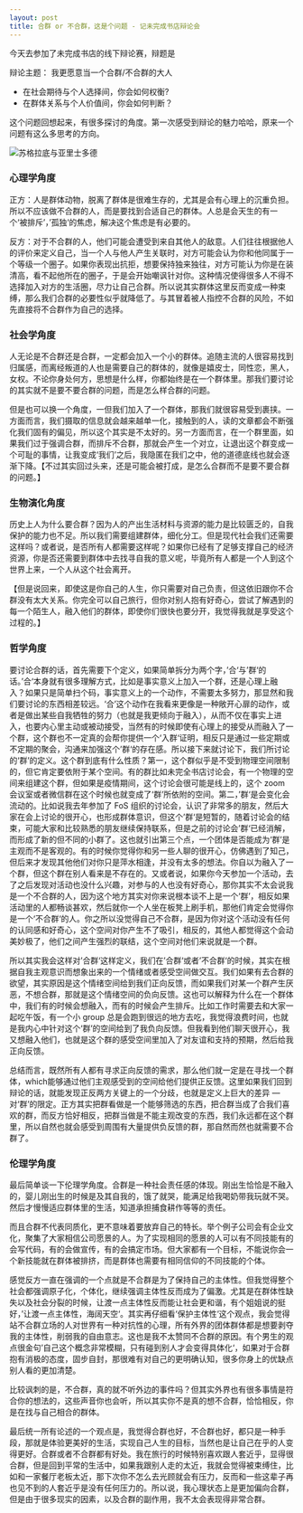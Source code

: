 ```yaml
---
layout: post
title: 合群 or 不合群，这是个问题 - 记未完成书店辩论会
---
```


今天去参加了未完成书店的线下辩论赛，辩题是

辩论主题： 我更愿意当一个合群/不合群的大人
- 在社会期待与个人选择间，你会如何权衡?
- 在群体关系与个人价值间，你会如何判断？

这个问题回想起来，有很多探讨的角度。第一次感受到辩论的魅力哈哈，原来一个问题有这么多思考的方向。

![苏格拉底与亚里士多德](https://github.com/user-attachments/assets/d58c864f-ccc6-4894-b8c0-c79bab326d93)


### 心理学角度

正方：人是群体动物，脱离了群体是很难生存的，尤其是会有心理上的沉重负担。所以不应该做不合群的人，而是要找到合适自己的群体。人总是会天生的有一个‘被排斥’，’孤独‘的焦虑，解决这个焦虑是有必要的。

反方：对于不合群的人，他们可能会遭受到来自其他人的敌意。人们往往根据他人的评价来定义自己，当一个人与他人产生关联时，对方可能会认为你和他同属于一个等级一个圈子。如果你表现出抗拒，想要保持独来独往，对方可能认为你是在装清高，看不起他所在的圈子，于是会开始嘲讽针对你。这种情况使得很多人不得不选择加入对方的生活圈，尽力让自己合群。所以说其实群体这里反而变成一种束缚，那么我们合群的必要性似乎就降低了。与其冒着被人指控不合群的风险，不如先直接将不合群作为自己的选择。

### 社会学角度

人无论是不合群还是合群，一定都会加入一个小的群体。追随主流的人很容易找到归属感，而离经叛道的人也是需要自己的群体的，就像是嬉皮士，同性恋，黑人，女权。不论你身处何方，思想是什么样，你都始终是在一个群体里。那我们要讨论的其实就不是要不要合群的问题，而是怎么样合群的问题。

但是也可以换一个角度，一但我们加入了一个群体，那我们就很容易受到裹挟。一方面而言，我们摄取的信息就会越来越单一化，接触到的人，读的文章都会不断强化我们固有的偏见，所以这个其实是不太好的。另一方面而言，在一个群里面，如果我们过于强调合群，而排斥不合群，那就会产生一个对立，让退出这个群变成一个可耻的事情，让我变成‘我们’之后，我隐匿在我们之中，他的道德底线也就会逐渐下降。【不过其实回过头来，还是可能会被打成，是怎么合群而不是要不要合群的问题。】

### 生物演化角度

历史上人为什么要合群？因为人的产出生活材料与资源的能力是比较匮乏的，自我保护的能力也不足。所以我们需要组建群体，细化分工。但是现代社会我们还需要这样吗？或者说，是否所有人都需要这样呢？如果你已经有了足够支撑自己的经济资源，你是否还需要到群体中去找寻自我的意义呢，毕竟所有人都是一个人到这个世界上来，一个人从这个社会离开。

【但是说回来，即使这是你自己的人生，你只需要对自己负责，但这依旧跟你不合群没有太大关系。你完全可以自己旅行，但你对别人抱有好奇心，尝试了解遇到的每一个陌生人，融入他们的群体，即使你们很快也要分开，我觉得我就是享受这个过程的。】

### 哲学角度

要讨论合群的话，首先需要下个定义，如果简单拆分为两个字，’合‘与’群‘的话。’合‘本身就有很多理解方式，比如是事实意义上加入一个群，还是心理上融入？如果只是简单扫个码，事实意义上的一个动作，不需要太多努力，那显然和我们要讨论的东西相差较远。‘合’这个动作在我看来更像是一种敞开心扉的动作，或者是做出某些自我牺牲的努力（也就是我更倾向于融入），从而不仅在事实上进入，也要内心里主动或被动接受，当然有的时候即使有心理上的接受从而融入了一个群，这个群也不一定真的会帮你提供一个‘入群‘证明，相反只是通过一些定期或不定期的聚会，沟通来加强这个’群‘的存在感。所以接下来就讨论下，我们所讨论的‘群’的定义。这个群到底有什么性质？第一，这个群似乎是不受到物理空间限制的，但它肯定要依附于某个空间。有的群比如未完全书店讨论会，有一个物理的空间来组建这个群，但如果是疫情期间，这个讨论会很可能是线上的，这个 zoom 会议室或者微信群在这个时候也就变成了‘群’所依附的空间。第二，’群‘是会变化会流动的。比如说我去年参加了 FoS 组织的讨论会，认识了非常多的朋友，然后大家在会上讨论的很开心，也形成群体意识，但这个’群‘是短暂的，随着讨论会的结束，可能大家和比较熟悉的朋友继续保持联系，但是之前的讨论会’群‘已经消解，而形成了新的但不同的小群了。这也就引出第三个点，一个团体是否能成为‘群’是主观而不是客观的。有的时候你觉得你和另一些人聊的很开心，仿佛遇到了知己，但后来才发现其他他们对你只是萍水相逢，并没有太多的想法。你自以为融入了一个群，但这个群在别人看来是不存在的。又或者说，如果你今天参加一个活动，去了之后发现对活动也没什么兴趣，对参与的人也没有好奇心，那你其实不太会说我是一个不合群的人，因为这个地方其实对你来说根本谈不上是一个‘群’，相反如果活动里的人都畅谈甚欢，然后就你一个人坐在板凳上刷手机，那他们肯定会觉得你是一个‘不合群‘的人。你之所以没觉得自己不合群，是因为你对这个活动没有任何的认同感和好奇心，这个空间对你产生不了吸引，相反的，其他人都觉得这个会动美妙极了，他们之间产生强烈的联结，这个空间对他们来说就是一个群。

所以其实我会这样对’合群‘这样定义，我们在’合群‘或者’不合群‘的时候，其实在根据自我主观意识而想象出来的一个情绪或者感受空间做交互。我们如果有去合群的欲望，其实原因是这个情绪空间给到我们正向反馈，而如果我们对某一个群产生厌恶，不想合群，那就是这个情绪空间的负向反馈。这也可以解释为什么在一个群体中，我们有的时候会想融入，而有的时候会产生排斥。比如工作时需要去和大家一起吃午饭，有一个小 group 总是会跑到很远的地方去吃，我觉得浪费时间，也就是我内心中针对这个‘群’的空间给到了我负向反馈。但我看到他们聊天很开心，我又想融入他们，也就是这个群的感受空间里加入了对友谊和支持的预期，然后给我正向反馈。

总结而言，既然所有人都有寻求正向反馈的需求，那么他们就一定是在寻找一个群体，which能够通过他们主观感受到的空间给他们提供正反馈。这里如果我们回到辩论的话，就能发现正反两方关键上的一个分歧，也就是定义上巨大的差异 — 对‘群’的限定。正方其实把群看做是一个能够筛选的东西，把合群当成了合我们喜欢的群，而反方恰好相反，把群当做是不能主观改变的东西，我们永远都在这个群里，所以自然也就会感受到周围有大量提供负反馈的群，那自然而然也就需要不合群了。

### 伦理学角度

最后简单谈一下伦理学角度。合群是一种社会责任感的体现。刚出生恰恰是不融入的，婴儿刚出生的时候是及其自我的，饿了就哭，能满足给我喝奶带我玩就不哭。然后才慢慢适应群体里的生活，知道承担捕食耕作等等的责任。

而且合群不代表同质化，更不意味着要放弃自己的特长。举个例子公司会有企业文化，聚集了大家相信公司愿景的人。为了实现相同的愿景的人可以有不同技能有的会写代码，有的会做宣传，有的会搞定市场。但大家都有一个目标，不能说你会一个新技能就在群体被排挤，而是群体也需要有相同信仰的不同技能的个体。

感觉反方一直在强调的一个点就是不合群是为了保持自己的主体性。但我觉得整个社会都强调原子化，个体化，继续强调主体性反而成为了偏激。尤其是在群体性缺失以及社会分裂的时候，让渡一点主体性反而能让社会更和谐，有个姐姐说的挺好，’让渡一点主体性，海阔天空‘。其实再仔细看‘保护主体性‘这个观点，我会觉得站不合群立场的人对世界有一种对抗性的心理，所有外界的团体群体都是想要剥夺我的主体性，削弱我的自由意志。这也是我不太赞同不合群的原因。有个男生的观点很金句’自己这个概念非常模糊，只有碰到别人才会变得具体化‘，如果对于合群抱有消极的态度，固步自封，那很难有对自己的更明确认知，很多你身上的优缺点别人看的更加清楚。

比较讽刺的是，不合群，真的就不听外边的事件吗？但其实外界也有很多事情是符合你的想法的，这些声音你也会听，所以其实你不是真的想不合群，恰恰相反，你是在找与自己相合的群体。

最后统一所有论述的一个观点是，我觉得合群也好，不合群也好，都只是一种手段，那就是体验更美好的生活，实现自己人生的目标，当然也是让自己在乎的人变得更好。合群或者不合群都有好处。我在旅行的时候特别喜欢跟人套近乎，显得很合群，但是回到平常的生活中，如果我跟别人走的太近，我就会觉得被束缚住，比如和一家餐厅老板太近，那下次你不怎么去光顾就会有压力，反而和一些这辈子再也见不到的人套近乎是没有任何压力的。所以说，我心理状态上是更加偏向合群，但是由于很多现实的因素，以及合群的副作用，我不太会表现得非常合群。
